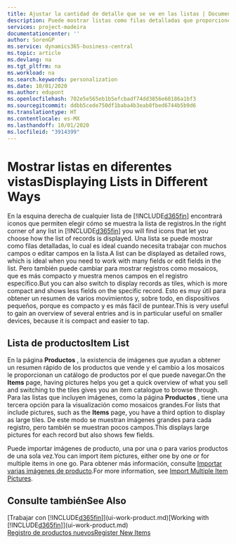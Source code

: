 ```yaml
---
title: Ajustar la cantidad de detalle que se ve en las listas | Documentos de Microsoft
description: Puede mostrar listas como filas detalladas que proporcionen el máximo de información o como mosaicos que sean fáciles de analizar visualmente y puede incluir miniaturas de imágenes.
services: project-madeira
documentationcenter: ''
author: SorenGP
ms.service: dynamics365-business-central
ms.topic: article
ms.devlang: na
ms.tgt_pltfrm: na
ms.workload: na
ms.search.keywords: personalization
ms.date: 10/01/2020
ms.author: edupont
ms.openlocfilehash: 702e5e565eb1b5efcbadf74dd3856e60186a1bf3
ms.sourcegitcommit: ddbb5cede750df1baba4b3eab8fbed6744b5b9d6
ms.translationtype: HT
ms.contentlocale: es-MX
ms.lasthandoff: 10/01/2020
ms.locfileid: "3914399"
---
```

# <a name="displaying-lists-in-different-ways"></a><span data-ttu-id="e0107-103">Mostrar listas en diferentes vistas</span><span class="sxs-lookup"><span data-stu-id="e0107-103">Displaying Lists in Different Ways</span></span>
<span data-ttu-id="e0107-104">En la esquina derecha de cualquier lista de [!INCLUDE[d365fin](includes/d365fin_md.md)] encontrará iconos que permiten elegir cómo se muestra la lista de registros.</span><span class="sxs-lookup"><span data-stu-id="e0107-104">In the right corner of any list in [!INCLUDE[d365fin](includes/d365fin_md.md)] you will find icons that let you choose how the list of records is displayed.</span></span> <span data-ttu-id="e0107-105">Una lista se puede mostrar como filas detalladas, lo cual es ideal cuando necesita trabajar con muchos campos o editar campos en la lista.</span><span class="sxs-lookup"><span data-stu-id="e0107-105">A list can be displayed as detailed rows, which is ideal when you need to work with many fields or edit fields in the list.</span></span> <span data-ttu-id="e0107-106">Pero también puede cambiar para mostrar registros como mosaicos, que es más compacto y muestra menos campos en el registro específico.</span><span class="sxs-lookup"><span data-stu-id="e0107-106">But you can also switch to display records as tiles, which is more compact and shows less fields on the specific record.</span></span> <span data-ttu-id="e0107-107">Esto es muy útil para obtener un resumen de varios movimientos y, sobre todo, en dispositivos pequeños, porque es compacto y es más fácil de puntear.</span><span class="sxs-lookup"><span data-stu-id="e0107-107">This is very useful to gain an overview of several entries and is in particular useful on smaller devices, because it is compact and easier to tap.</span></span>

## <a name="item-list"></a><span data-ttu-id="e0107-108">Lista de productos</span><span class="sxs-lookup"><span data-stu-id="e0107-108">Item List</span></span>
<span data-ttu-id="e0107-109">En la página **Productos** , la existencia de imágenes que ayudan a obtener un resumen rápido de los productos que vende y el cambio a los mosaicos le proporcionan un catálogo de productos por el que puede navegar.</span><span class="sxs-lookup"><span data-stu-id="e0107-109">On the **Items** page, having pictures helps you get a quick overview of what you sell and switching to the tiles gives you an item catalogue to browse through.</span></span> <span data-ttu-id="e0107-110">Para las listas que incluyen imágenes, como la página **Productos** , tiene una tercera opción para la visualización como mosaicos grandes.</span><span class="sxs-lookup"><span data-stu-id="e0107-110">For lists that include pictures, such as the **Items** page, you have a third option to display as large tiles.</span></span> <span data-ttu-id="e0107-111">De este modo se muestran imágenes grandes para cada registro, pero también se muestran pocos campos.</span><span class="sxs-lookup"><span data-stu-id="e0107-111">This displays large pictures for each record but also shows few fields.</span></span>

<span data-ttu-id="e0107-112">Puede importar imágenes de producto, una por una o para varios productos de una sola vez.</span><span class="sxs-lookup"><span data-stu-id="e0107-112">You can import item pictures, either one by one or for multiple items in one go.</span></span> <span data-ttu-id="e0107-113">Para obtener más información, consulte [Importar varias imágenes de producto](inventory-how-import-item-pictures.md).</span><span class="sxs-lookup"><span data-stu-id="e0107-113">For more information, see [Import Multiple Item Pictures](inventory-how-import-item-pictures.md).</span></span>  

## <a name="see-also"></a><span data-ttu-id="e0107-114">Consulte también</span><span class="sxs-lookup"><span data-stu-id="e0107-114">See Also</span></span>
<span data-ttu-id="e0107-115">[Trabajar con [!INCLUDE[d365fin](includes/d365fin_md.md)]](ui-work-product.md)</span><span class="sxs-lookup"><span data-stu-id="e0107-115">[Working with [!INCLUDE[d365fin](includes/d365fin_md.md)]](ui-work-product.md)</span></span>  
[<span data-ttu-id="e0107-116">Registro de productos nuevos</span><span class="sxs-lookup"><span data-stu-id="e0107-116">Register New Items</span></span>](inventory-how-register-new-items.md)  
